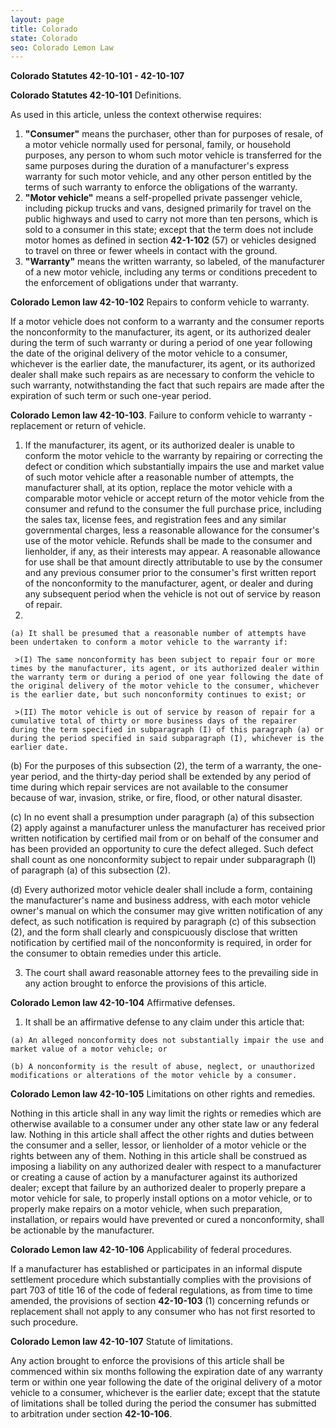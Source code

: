 ```yaml
---
layout: page
title: Colorado
state: Colorado
seo: Colorado Lemon Law
---
```


**Colorado Statutes 42-10-101 - 42-10-107**

**Colorado Statutes 42-10-101** Definitions.

As used in this article, unless the context otherwise requires:
  1. **"Consumer"** means the purchaser, other than for purposes of resale, of a motor vehicle normally used for personal, family, or household purposes, any person to whom such motor vehicle is transferred for the same purposes during the duration of a manufacturer's express warranty for such motor vehicle, and any other person entitled by the terms of such warranty to enforce the obligations of the warranty.
  2. **"Motor vehicle"** means a self-propelled private passenger vehicle, including pickup trucks and vans, designed primarily for travel on the public highways and used to carry not more than ten persons, which is sold to a consumer in this state; except that the term does not include motor homes as defined in section **42-1-102** (57) or vehicles designed to travel on three or fewer wheels in contact with the ground. 
  3. **"Warranty"** means the written warranty, so labeled, of the manufacturer of a new motor vehicle, including any terms or conditions precedent to the enforcement of obligations under that warranty.

**Colorado Lemon law 42-10-102** Repairs to conform vehicle to warranty. 

If a motor vehicle does not conform to a warranty and the consumer reports the nonconformity to the manufacturer, its agent, or its authorized dealer during the term of such warranty or during a period of one year following the date of the original delivery of the motor vehicle to a consumer, whichever is the earlier date, the manufacturer, its agent, or its authorized dealer shall make such repairs as are necessary to conform the vehicle to such warranty, notwithstanding the fact that such repairs are made after the expiration of such term or such one-year period. 

**Colorado Lemon law 42-10-103**. Failure to conform vehicle to warranty - replacement or return of vehicle.
  1. If the manufacturer, its agent, or its authorized dealer is unable to conform the motor vehicle to the warranty by repairing or correcting the defect or condition which substantially impairs the use and market value of such motor vehicle after a reasonable number of attempts, the manufacturer shall, at its option, replace the motor vehicle with a comparable motor vehicle or accept return of the motor vehicle from the consumer and refund to the consumer the full purchase price, including the sales tax, license fees, and registration fees and any similar governmental charges, less a reasonable allowance for the consumer's use of the motor vehicle. Refunds shall be made to the consumer and lienholder, if any, as their interests may appear. A reasonable allowance for use shall be that amount directly attributable to use by the consumer and any previous consumer prior to the consumer's first written report of the nonconformity to the manufacturer, agent, or dealer and during any subsequent period when the vehicle is not out of service by reason of repair. 
  2. 
    (a) It shall be presumed that a reasonable number of attempts have been undertaken to conform a motor vehicle to the warranty if:

     >(I) The same nonconformity has been subject to repair four or more times by the manufacturer, its agent, or its authorized dealer within the warranty term or during a period of one year following the date of the original delivery of the motor vehicle to the consumer, whichever is the earlier date, but such nonconformity continues to exist; or 
     
     >(II) The motor vehicle is out of service by reason of repair for a cumulative total of thirty or more business days of the repairer during the term specified in subparagraph (I) of this paragraph (a) or during the period specified in said subparagraph (I), whichever is the earlier date.

  (b) For the purposes of this subsection (2), the term of a warranty, the one-year period, and the thirty-day period shall be extended by any period of time during which repair services are not available to the consumer because of war, invasion, strike, or fire, flood, or other natural disaster. 

  (c) In no event shall a presumption under paragraph (a) of this subsection (2) apply against a manufacturer unless the manufacturer has received prior written notification by certified mail from or on behalf of the consumer and has been provided an opportunity to cure the defect alleged. Such defect shall count as one nonconformity subject to repair under subparagraph (I) of paragraph (a) of this subsection (2). 

  (d) Every authorized motor vehicle dealer shall include a form, containing the manufacturer's name and business address, with each motor vehicle owner's manual on which the consumer may give written notification of any defect, as such notification is required by paragraph (c) of this subsection (2), and the form shall clearly and conspicuously disclose that written notification by certified mail of the nonconformity is required, in order for the consumer to obtain remedies under this article.
  
  3. The court shall award reasonable attorney fees to the prevailing side in any action brought to enforce the provisions of this article.

**Colorado Lemon law 42-10-104** Affirmative defenses.

  1. It shall be an affirmative defense to any claim under this article that:

    (a) An alleged nonconformity does not substantially impair the use and market value of a motor vehicle; or 
    
    (b) A nonconformity is the result of abuse, neglect, or unauthorized modifications or alterations of the motor vehicle by a consumer.

**Colorado Lemon law 42-10-105** Limitations on other rights and remedies.

Nothing in this article shall in any way limit the rights or remedies which are otherwise available to a consumer under any other state law or any federal law. Nothing in this article shall affect the other rights and duties between the consumer and a seller, lessor, or lienholder of a motor vehicle or the rights between any of them. Nothing in this article shall be construed as imposing a liability on any authorized dealer with respect to a manufacturer or creating a cause of action by a manufacturer against its authorized dealer; except that failure by an authorized dealer to properly prepare a motor vehicle for sale, to properly install options on a motor vehicle, or to properly make repairs on a motor vehicle, when such preparation, installation, or repairs would have prevented or cured a nonconformity, shall be actionable by the manufacturer.

**Colorado Lemon law 42-10-106** Applicability of federal procedures.

If a manufacturer has established or participates in an informal dispute settlement procedure which substantially complies with the provisions of part 703 of title 16 of the code of federal regulations, as from time to time amended, the provisions of section **42-10-103** (1) concerning refunds or replacement shall not apply to any consumer who has not first resorted to such procedure.

**Colorado Lemon law 42-10-107** Statute of limitations.

Any action brought to enforce the provisions of this article shall be commenced within six months following the expiration date of any warranty term or within one year following the date of the original delivery of a motor vehicle to a consumer, whichever is the earlier date; except that the statute of limitations shall be tolled during the period the consumer has submitted to arbitration under section **42-10-106**.
